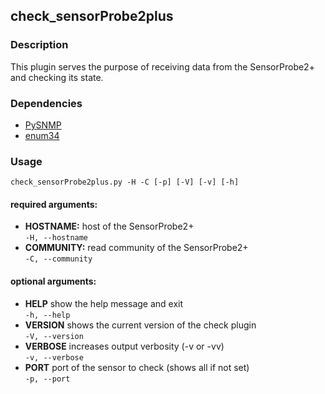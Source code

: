 ## check_sensorProbe2plus ##

### Description ###

This plugin serves the purpose of receiving data from the SensorProbe2+ and checking its state.


### Dependencies ###

+ [PySNMP](https://github.com/etingof/pysnmp)
+ [enum34](https://pypi.org/project/enum34)

### Usage ###

```
check_sensorProbe2plus.py -H -C [-p] [-V] [-v] [-h]
```

#### required arguments: ####

+ **HOSTNAME:** host of the SensorProbe2+  
  `` -H, --hostname  ``
+ **COMMUNITY:** read community of the SensorProbe2+  
  `` -C, --community ``

#### optional arguments: ####

+ **HELP** show the help message and exit  
  `` -h, --help ``
+ **VERSION** shows the current version of the check plugin  
  `` -V, --version ``
+ **VERBOSE** increases output verbosity (-v or -vv)  
  `` -v, --verbose ``
+ **PORT** port of the sensor to check (shows all if not set)  
  `` -p, --port ``
